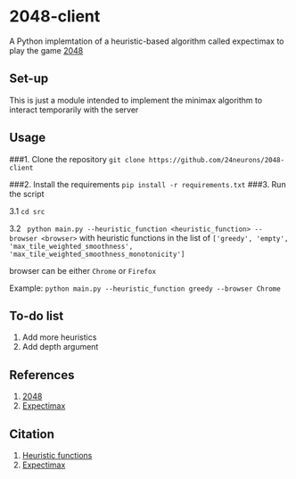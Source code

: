 # 2048-client

A Python implemtation of a heuristic-based algorithm called expectimax to play the game [2048](https://play2048.co/)


## Set-up

This is just a module intended to implement the minimax algorithm to interact temporarily with the server

## Usage 

###1. Clone the repository 
` git clone https://github.com/24neurons/2048-client `

###2. Install the requirements 
` pip install -r requirements.txt `
###3. Run the script 
 
   3.1 `cd src`

   3.2 ` python main.py --heuristic_function <heuristic_function> --browser <browser>`
   with heuristic functions in the list of
   `['greedy', 'empty', 'max_tile_weighted_smoothness', 'max_tile_weighted_smoothness_monotonicity']` 

   browser can be either `Chrome` or `Firefox`

   Example: 
   `python main.py --heuristic_function greedy --browser Chrome`

## To-do list
1. Add more heuristics
2. Add depth argument

## References

1. [2048](https://play2048.co/)
2. [Expectimax](https://en.wikipedia.org/wiki/Expectimax)

## Citation

1. [Heuristic functions](https://theresamigler.files.wordpress.com/2020/03/2048.pdf)
2. [Expectimax](https://osf.io/xfdsr)
